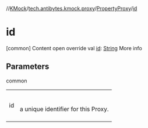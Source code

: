 //[KMock](../../../index.md)/[tech.antibytes.kmock.proxy](../index.md)/[PropertyProxy](index.md)/[id](id.md)



# id
[common]
Content
open override val [id](id.md): [String](https://kotlinlang.org/api/latest/jvm/stdlib/kotlin/-string/index.html)
More info


## Parameters

common

| | |
|---|---|
| <a name="tech.antibytes.kmock.proxy/PropertyProxy/id/#/PointingToDeclaration/"></a>id| <a name="tech.antibytes.kmock.proxy/PropertyProxy/id/#/PointingToDeclaration/"></a><br><br>a unique identifier for this Proxy.<br><br>|
